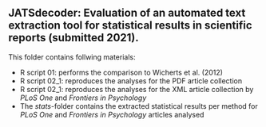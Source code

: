 ## JATSdecoder: Evaluation of an automated text extraction tool for statistical results in scientific reports (submitted 2021).
This folder contains follwing materials:
- R script 01: performs the comparison to Wicherts et al. (2012)
- R script 02_1: reproduces the analyses for the PDF article collection
- R script 02_1: reproduces the analyses for the XML article collection by *PLoS One* and *Frontiers in Psychology*
- The *stats*-folder contains the extracted statistical results per method for *PLoS One* and *Frontiers in Psychology* articles analysed


